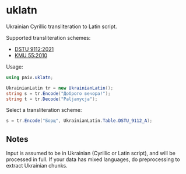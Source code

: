 uklatn
==
Ukrainian Cyrillic transliteration to Latin script.

Supported transliteration schemes:
- [DSTU 9112:2021](https://uk.wikipedia.org/wiki/ДСТУ_9112:2021)
- [KMU 55:2010](https://zakon.rada.gov.ua/laws/show/55-2010-п)


Usage:
```csharp
using paiv.uklatn;

UkrainianLatin tr = new UkrainianLatin();
string s = tr.Encode("Доброго вечора!");
string t = tr.Decode("Paljanycja");
```

Select a transliteration scheme:
```csharp
s = tr.Encode("Борщ", UkrainianLatin.Table.DSTU_9112_A);
```

Notes
--
Input is assumed to be in Ukrainian (Cyrillic or Latin script), and will be processed in full.
If your data has mixed languages, do preprocessing to extract Ukrainian chunks.
